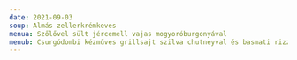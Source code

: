 ```yaml
---
date: 2021-09-03
soup: Almás zellerkrémkeves
menua: Szőlővel sült jércemell vajas mogyoróburgonyával
menub: Csurgódombi kézműves grillsajt szilva chutneyval és basmati rizzsel
---
```

